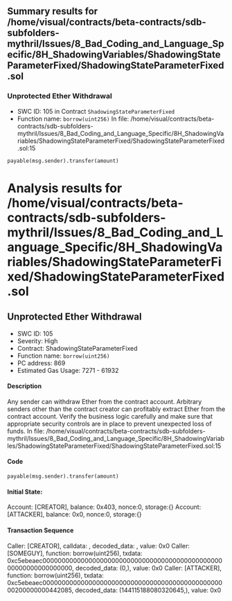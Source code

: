 ## Summary results for /home/visual/contracts/beta-contracts/sdb-subfolders-mythril/Issues/8_Bad_Coding_and_Language_Specific/8H_ShadowingVariables/ShadowingStateParameterFixed/ShadowingStateParameterFixed.sol
### Unprotected Ether Withdrawal
- SWC ID: 105 in Contract `ShadowingStateParameterFixed`
- Function name: `borrow(uint256)`
In file: /home/visual/contracts/beta-contracts/sdb-subfolders-mythril/Issues/8_Bad_Coding_and_Language_Specific/8H_ShadowingVariables/ShadowingStateParameterFixed/ShadowingStateParameterFixed.sol:15
```
payable(msg.sender).transfer(amount)
```
# Analysis results for /home/visual/contracts/beta-contracts/sdb-subfolders-mythril/Issues/8_Bad_Coding_and_Language_Specific/8H_ShadowingVariables/ShadowingStateParameterFixed/ShadowingStateParameterFixed.sol

## Unprotected Ether Withdrawal
- SWC ID: 105
- Severity: High
- Contract: ShadowingStateParameterFixed
- Function name: `borrow(uint256)`
- PC address: 869
- Estimated Gas Usage: 7271 - 61932

#### Description

Any sender can withdraw Ether from the contract account.
Arbitrary senders other than the contract creator can profitably extract Ether from the contract account. Verify the business logic carefully and make sure that appropriate security controls are in place to prevent unexpected loss of funds.
In file: /home/visual/contracts/beta-contracts/sdb-subfolders-mythril/Issues/8_Bad_Coding_and_Language_Specific/8H_ShadowingVariables/ShadowingStateParameterFixed/ShadowingStateParameterFixed.sol:15

#### Code

```
payable(msg.sender).transfer(amount)
```

#### Initial State:

Account: [CREATOR], balance: 0x403, nonce:0, storage:{}
Account: [ATTACKER], balance: 0x0, nonce:0, storage:{}

#### Transaction Sequence

Caller: [CREATOR], calldata: , decoded_data: , value: 0x0
Caller: [SOMEGUY], function: borrow(uint256), txdata: 0xc5ebeaec0000000000000000000000000000000000000000000000000000000000000000, decoded_data: (0,), value: 0x0
Caller: [ATTACKER], function: borrow(uint256), txdata: 0xc5ebeaec0000000000000000000000000000000000000000000000000200000000442085, decoded_data: (144115188080320645,), value: 0x0


